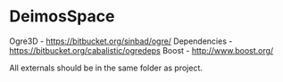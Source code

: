 # DeimosSpace

Ogre3D - https://bitbucket.org/sinbad/ogre/
Dependencies - https://bitbucket.org/cabalistic/ogredeps
Boost - http://www.boost.org/

All externals should be in the same folder as project.